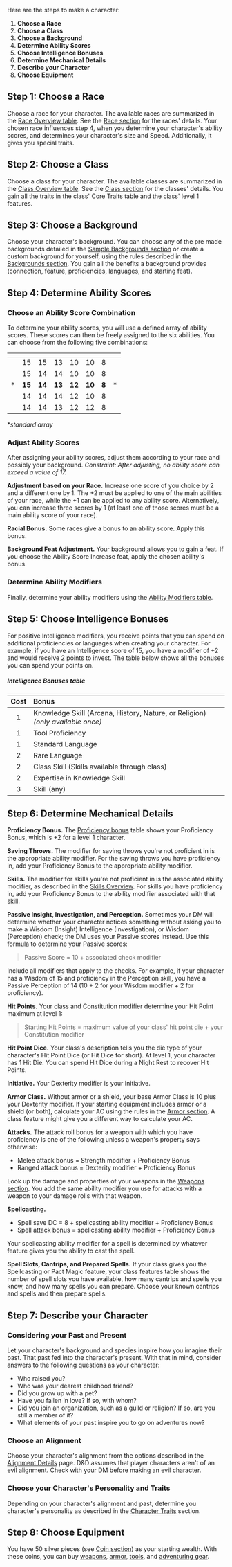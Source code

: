 
Here are the steps to make a character:
<div class="listNoGap"></div>

1. **Choose a Race**
2. **Choose a Class**
3. **Choose a Background**
4. **Determine Ability Scores**
5. **Choose Intelligence Bonuses**
6. **Determine Mechanical Details**
7. **Describe your Character**
8. **Choose Equipment**



## Step 1: Choose a Race
Choose a race for your character. The available races are summarized in the [Race Overview table](https://lolindhir.github.io/PnP/rules/races/race_list). See the [Race section](https://lolindhir.github.io/PnP/rules/races) for the races' details. 
Your chosen race influences step 4, when you determine your character's ability scores, and determines your character's size and Speed. Additionally, it gives you special traits.



## Step 2: Choose a Class
Choose a class for your character. The available classes are summarized in the [Class Overview table](https://lolindhir.github.io/PnP/rules/classes/class_list). See the [Class section](https://lolindhir.github.io/PnP/rules/classes) for the classes' details. 
You gain all the traits in the class' Core Traits table and the class' level 1 features.



## Step 3: Choose a Background
Choose your character's background. You can choose any of the pre made backgrounds detailed in the [Sample Backgrounds section](https://lolindhir.github.io/PnP/rules/creation/character_creation/backgrounds/backgrounds_samples) or create a custom background for yourself, using the rules described in the [Backgrounds section](https://lolindhir.github.io/PnP/rules/creation/character_creation/backgrounds).
You gain all the benefits a background provides (connection, feature, proficiencies, languages, and starting feat).



## Step 4: Determine Ability Scores

### Choose an Ability Score Combination
To determine your ability scores, you will use a defined array of ability scores. These scores can then be freely assigned to the six abilities. You can choose from the following five combinations:

| <!-- --> | <!-- --> | <!-- --> | <!-- --> | <!-- --> | <!-- --> | <!-- --> | <!-- --> |
| -------: | :------: | :------: | :------: | :------: | :------: | :------: | :------- |
|          |    15    |    15    |    13    |    10    |    10    |    8     |          |
|          |    15    |    14    |    14    |    10    |    10    |    8     |          |
|        * |  **15**  |  **14**  |  **13**  |  **12**  |  **10**  |  **8**   | *        |
|          |    14    |    14    |    14    |    12    |    10    |    8     |          |
|          |    14    |    14    |    13    |    12    |    12    |    8     |          |

**standard array*




### Adjust Ability Scores
After assigning your ability scores, adjust them according to your race and possibly your background. 
*Constraint: After adjusting, no ability score can exceed a value of 17.*

**Adjustment based on your Race.** Increase one score of you choice by 2 and a different one by 1. The +2 must be applied to one of the main abilities of your race, while the +1 can be applied to any ability score. Alternatively, you can increase three scores by 1 (at least one of those scores must be a main ability score of your race).

**Racial Bonus.** Some races give a bonus to an ability score. Apply this bonus.

**Background Feat Adjustment.** Your background allows you to gain a feat. If you choose the Ability Score Increase feat, apply the chosen ability's bonus.

### Determine Ability Modifiers
Finally, determine your ability modifiers using the [Ability Modifiers table](https://lolindhir.github.io/PnP/rules/glossary/ability_modifiers).



## Step 5: Choose Intelligence Bonuses
For positive Intelligence modifiers, you receive points that you can spend on additional proficiencies or languages when creating your character. For example, if you have an Intelligence score of 15, you have a modifier of +2 and would receive 2 points to invest. The table below shows all the bonuses you can spend your points on.

##### Intelligence Bonuses table
| Cost | Bonus                                                                          |
| :--: | :----------------------------------------------------------------------------- |
|  1   | Knowledge Skill (Arcana, History, Nature, or Religion) *(only available once)* |
|  1   | Tool Proficiency                                                               |
|  1   | Standard Language                                                              |
|  2   | Rare Language                                                                  |
|  2   | Class Skill (Skills available through class)                                   |
|  2   | Expertise in Knowledge Skill                                                   |
|  3   | Skill (any)                                                                    |



## Step 6: Determine Mechanical Details

**Proficiency Bonus.** The [Proficiency bonus](https://lolindhir.github.io/PnP/rules/glossary/proficiency) table shows your Proficiency Bonus, which is +2 for a level 1 character.

**Saving Throws.** The modifier for saving throws you're not proficient in is the appropriate ability modifier. For the saving throws you have proficiency in, add your Proficiency Bonus to the appropriate ability modifier.

**Skills.** The modifier for skills you're not proficient in is the associated ability modifier, as described in the [Skills Overview](https://lolindhir.github.io/PnP/rules/glossary/skills). For skills you have proficiency in, add your Proficiency Bonus to the ability modifier associated with that skill.

**Passive Insight, Investigation, and Perception.** Sometimes your DM will determine whether your character notices something without asking you to make a Wisdom (Insight) Intelligence (Investigation), or Wisdom (Perception) check; the DM uses your Passive scores instead. Use this formula to determine your Passive scores:
<div class="listNoGap"></div>

> Passive Score = 10 + associated check modifier
<div class="listNoGap"></div>

Include all modifiers that apply to the checks. For example, if your character has a Wisdom of 15 and proficiency in the Perception skill, you have a Passive Perception of 14 (10 + 2 for your Wisdom modifier + 2 for proficiency).

**Hit Points.** Your class and Constitution modifier determine your Hit Point maximum at level 1:
<div class="listNoGap"></div>

> Starting Hit Points = maximum value of your class' hit point die + your Constitution modifier

**Hit Point Dice.** Your class's description tells you the die type of your character's Hit Point Dice (or Hit Dice for short). At level 1, your character has 1 Hit Die. You can spend Hit Dice during a Night Rest to recover Hit Points.

**Initiative.** Your Dexterity modifier is your Initiative.

**Armor Class.** Without armor or a shield, your base Armor Class is 10 plus your Dexterity modifier. If your starting equipment includes armor or a shield (or both), calculate your AC using the rules in the [Armor section](https://lolindhir.github.io/PnP/rules/equipment/armor). A class feature might give you a different way to calculate your AC.

**Attacks.** The attack roll bonus for a weapon with which you have proficiency is one of the following unless a weapon's property says otherwise:
<div class="listNoGap"></div>

- Melee attack bonus = Strength modifier + Proficiency Bonus
- Ranged attack bonus = Dexterity modifier + Proficiency Bonus
<div class="listNoGap"></div>

Look up the damage and properties of your weapons in the [Weapons section](https://lolindhir.github.io/PnP/rules/equipment/weapons). You add the same ability modifier you use for attacks with a weapon to your damage rolls with that weapon.

**Spellcasting.**
<div class="listNoGap"></div>

- Spell save DC = 8 + spellcasting ability modifier + Proficiency Bonus
- Spell attack bonus = spellcasting ability modifier + Proficiency Bonus
<div class="listNoGap"></div>

Your spellcasting ability modifier for a spell is determined by whatever feature gives you the ability to cast the spell.

**Spell Slots, Cantrips, and Prepared Spells.** If your class gives you the Spellcasting or Pact Magic feature, your class features table shows the number of spell slots you have available, how many cantrips and spells you know, and how many spells you can prepare. Choose your known cantrips and spells and then prepare spells.



## Step 7: Describe your Character

### Considering your Past and Present
Let your character's background and species inspire how you imagine their past. That past fed into the character's present. With that in mind, consider answers to the following questions as your character:
<div class="listNoGap"></div>

- Who raised you?
- Who was your dearest childhood friend?
- Did you grow up with a pet?
- Have you fallen in love? If so, with whom?
- Did you join an organization, such as a guild or religion? If so, are you still a member of it?
- What elements of your past inspire you to go on adventures now?

### Choose an Alignment
Choose your character's alignment from the options described in the [Alignment Details](https://lolindhir.github.io/PnP/rules/creation/character_creation/alignment) page. D&D assumes that player characters aren't of an evil alignment. Check with your DM before making an evil character.

### Choose your Character's Personality and Traits
Depending on your character's alignment and past, determine you character's personality as described in the [Character Traits](https://lolindhir.github.io/PnP/rules/creation/character_creation/character_traits) section. 



## Step 8: Choose Equipment
You have 50 silver pieces (see [Coin section](https://lolindhir.github.io/PnP/rules/equipment/coins)) as your starting wealth. With these coins, you can buy [weapons](https://lolindhir.github.io/PnP/rules/equipment/weapons), [armor](https://lolindhir.github.io/PnP/rules/equipment/armor), [tools](https://lolindhir.github.io/PnP/rules/equipment/tools), and [adventuring gear](https://lolindhir.github.io/PnP/rules/equipment/adventuring_gear).



